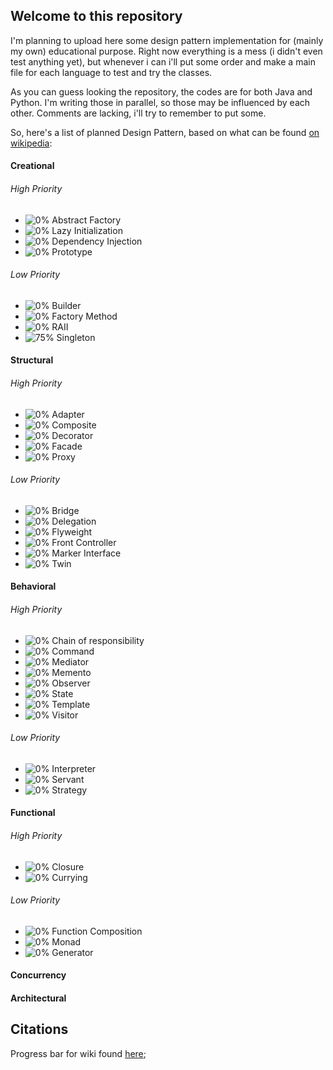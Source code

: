 ## Welcome to this repository
I'm planning to upload here some design pattern implementation for (mainly my own) educational purpose.
Right now everything is a mess (i didn't even test anything yet), but whenever i can i'll put some order and make a main file for each language to test and try the classes.

As you can guess looking the repository, the codes are for both Java and Python. I'm writing those in parallel, so those may be influenced by each other.
Comments are lacking, i'll try to remember to put some.

So, here's a list of planned Design Pattern, based on what can be found [on wikipedia](https://en.wikipedia.org/wiki/Software_design_pattern):

#### Creational
###### High Priority
- ![0%](http://progressed.io/bar/0) Abstract Factory
- ![0%](http://progressed.io/bar/0) Lazy Initialization
- ![0%](http://progressed.io/bar/0) Dependency Injection
- ![0%](http://progressed.io/bar/0) Prototype
###### Low Priority
- ![0%](http://progressed.io/bar/0) Builder
- ![0%](http://progressed.io/bar/0) Factory Method
- ![0%](http://progressed.io/bar/0) RAII
- ![75%](http://progressed.io/bar/75) Singleton


#### Structural
###### High Priority
- ![0%](http://progressed.io/bar/0) Adapter
- ![0%](http://progressed.io/bar/0) Composite
- ![0%](http://progressed.io/bar/0) Decorator
- ![0%](http://progressed.io/bar/0) Facade
- ![0%](http://progressed.io/bar/0) Proxy
###### Low Priority
- ![0%](http://progressed.io/bar/0) Bridge
- ![0%](http://progressed.io/bar/0) Delegation
- ![0%](http://progressed.io/bar/0) Flyweight
- ![0%](http://progressed.io/bar/0) Front Controller
- ![0%](http://progressed.io/bar/0) Marker Interface
- ![0%](http://progressed.io/bar/0) Twin


#### Behavioral
###### High Priority
- ![0%](http://progressed.io/bar/0) Chain of responsibility
- ![0%](http://progressed.io/bar/0) Command
- ![0%](http://progressed.io/bar/0) Mediator
- ![0%](http://progressed.io/bar/0) Memento
- ![0%](http://progressed.io/bar/0) Observer
- ![0%](http://progressed.io/bar/0) State
- ![0%](http://progressed.io/bar/0) Template
- ![0%](http://progressed.io/bar/0) Visitor
###### Low Priority
- ![0%](http://progressed.io/bar/0) Interpreter
- ![0%](http://progressed.io/bar/0) Servant
- ![0%](http://progressed.io/bar/0) Strategy


#### Functional
###### High Priority
- ![0%](http://progressed.io/bar/0) Closure
- ![0%](http://progressed.io/bar/0) Currying
###### Low Priority
- ![0%](http://progressed.io/bar/0) Function Composition
- ![0%](http://progressed.io/bar/0) Monad
- ![0%](http://progressed.io/bar/0) Generator


#### Concurrency
#### Architectural

## Citations
Progress bar for wiki found [here](github.com/fehmicansaglam/progressed.io);
